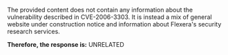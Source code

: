 The provided content does not contain any information about the vulnerability described in CVE-2006-3303. It is instead a mix of general website under construction notice and information about Flexera's security research services.

**Therefore, the response is:** UNRELATED